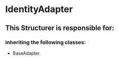# IdentityAdapter
## This Structurer is responsible for:
### inheriting the following classes:
* BaseAdapter
